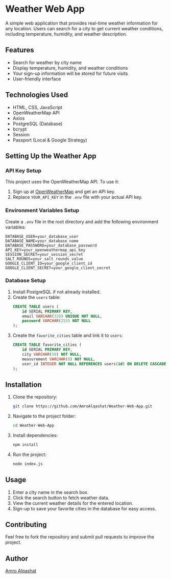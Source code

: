 # Weather Web App

A simple web application that provides real-time weather information for any location. Users can search for a city to get current weather conditions, including temperature, humidity, and weather description.

## Features

- Search for weather by city name
- Display temperature, humidity, and weather conditions
- Your sign-up information will be stored for future visits
- User-friendly interface

## Technologies Used

- HTML, CSS, JavaScript
- OpenWeatherMap API
- Axios
- PostgreSQL (Database)
- bcrypt
- Session
- Passport (Local & Google Strategy)

## Setting Up the Weather App

### API Key Setup

This project uses the OpenWeatherMap API. To use it:

1. Sign up at [OpenWeatherMap](https://openweathermap.org/) and get an API key.
2. Replace `YOUR_API_KEY` in the `.env` file with your actual API key.

### Environment Variables Setup

Create a `.env` file in the root directory and add the following environment variables:
```env
DATABASE_USER=your_database_user
DATABASE_NAME=your_database_name
DATABASE_PASSWORD=your_database_password
API_KEY=your_openweathermap_api_key
SESSION_SECRET=your_session_secret
SALT_ROUNDS=your_salt_rounds_value
GOOGLE_CLIENT_ID=your_google_client_id
GOOGLE_CLIENT_SECRET=your_google_client_secret
```

### Database Setup

1. Install PostgreSQL if not already installed.
2. Create the `users` table:
   ```sql
   CREATE TABLE users (
       id SERIAL PRIMARY KEY,
       email VARCHAR(320) UNIQUE NOT NULL,
       password VARCHAR(255) NOT NULL
   );
   ```
3. Create the `favorite_cities` table and link it to `users`:
   ```sql
   CREATE TABLE favorite_cities (
       id SERIAL PRIMARY KEY,
       city VARCHAR(50) NOT NULL,
       measurement VARCHAR(8) NOT NULL,
       user_id INTEGER NOT NULL REFERENCES users(id) ON DELETE CASCADE
   );
   ```

## Installation

1. Clone the repository:
   ```sh
   git clone https://github.com/AmroAlqashat/Weather-Web-App.git
   ```
2. Navigate to the project folder:
   ```sh
   cd Weather-Web-App
   ```
3. Install dependencies:
   ```sh
   npm install
   ```
4. Run the project:
   ```sh
   node index.js
   ```

## Usage

1. Enter a city name in the search box.
2. Click the search button to fetch weather data.
3. View the current weather details for the entered location.
4. Sign-up to save your favorite cities in the database for easy access.

## Contributing

Feel free to fork the repository and submit pull requests to improve the project.

## Author

[Amro Alqashat](https://github.com/AmroAlqashat)

